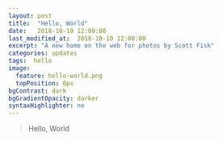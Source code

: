 ```yaml
---
layout: post
title:  "Hello, World"
date:   2018-10-10 12:00:00
last_modified_at:  2018-10-10 12:00:00
excerpt: "A new home on the web for photos by Scott Fisk"
categories: updates
tags:  hello
image:
  feature: hello-world.png
  topPosition: 0px
bgContrast: dark
bgGradientOpacity: darker
syntaxHighlighter: no
---
```


<blockquote class="u--startsWithDoubleQuote">Hello, World</blockquote>

